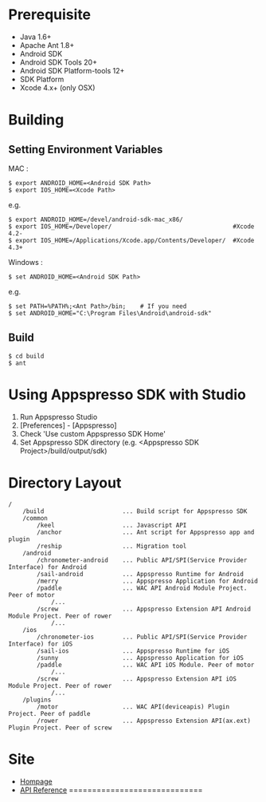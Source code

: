 Prerequisite
==========================

* Java 1.6+
* Apache Ant 1.8+
* Android SDK
 * Android SDK Tools 20+
 * Android SDK Platform-tools 12+
 * SDK Platform
* Xcode 4.x+ (only OSX)

Building
=============================
Setting Environment Variables
-----------------------------
MAC :

    $ export ANDROID_HOME=<Android SDK Path>
    $ export IOS_HOME=<Xcode Path>

e.g. 

    $ export ANDROID_HOME=/devel/android-sdk-mac_x86/
    $ export IOS_HOME=/Developer/                                  #Xcode 4.2-
    $ export IOS_HOME=/Applications/Xcode.app/Contents/Developer/  #Xcode 4.3+

Windows :

    $ set ANDROID_HOME=<Android SDK Path>

e.g. 

    $ set PATH=%PATH%;<Ant Path>/bin;    # If you need
    $ set ANDROID_HOME="C:\Program Files\Android\android-sdk"

Build
-----------------------------
    $ cd build
    $ ant

Using Appspresso SDK with Studio
=============================

1. Run Appspresso Studio
1. [Preferences] - [Appspresso]
1. Check 'Use custom Appspresso SDK Home'
1. Set Appspresso SDK directory (e.g. \<Appspresso SDK Project\>/build/output/sdk)

Directory Layout
=============================
    
    /
        /build                      ... Build script for Appspresso SDK
        /common
            /keel                   ... Javascript API
            /anchor                 ... Ant script for Appspresso app and plugin
            /reship                 ... Migration tool
        /android
            /chronometer-android    ... Public API/SPI(Service Provider Interface) for Android
            /sail-android           ... Appspresso Runtime for Android
            /merry                  ... Appspresso Application for Android
            /paddle                 ... WAC API Android Module Project. Peer of motor
                /...
            /screw                  ... Appspresso Extension API Android Module Project. Peer of rower
                /...
        /ios
            /chronometer-ios        ... Public API/SPI(Service Provider Interface) for iOS
            /sail-ios               ... Appspresso Runtime for iOS
            /sunny                  ... Appspresso Application for iOS
            /paddle                 ... WAC API iOS Module. Peer of motor
                /...
            /screw                  ... Appspresso Extension API iOS Module Project. Peer of rower
                /...
        /plugins
            /motor                  ... WAC API(deviceapis) Plugin Project. Peer of paddle
            /rower                  ... Appspresso Extension API(ax.ext) Plugin Project. Peer of screw

Site
=============================

* [Hompage](http://www.appspresso.com/)
* [API Reference](http://appspresso.com/api-reference)
=============================
